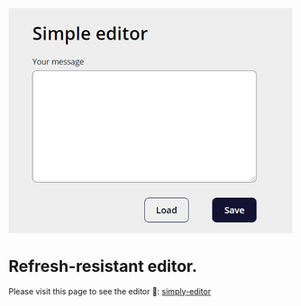 ![screenshot editor](gh/simply-editor.png)

# Refresh-resistant editor.

Please visit this page to see the editor 🧐: [simply-editor](https://przemekjuzwiszin.github.io/simple-editor)
